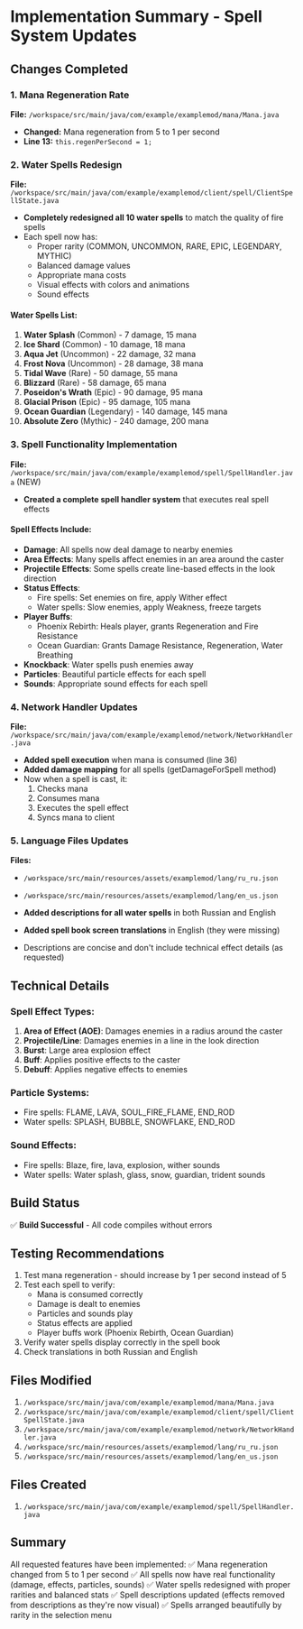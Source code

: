 # Implementation Summary - Spell System Updates

## Changes Completed

### 1. Mana Regeneration Rate
**File:** `/workspace/src/main/java/com/example/examplemod/mana/Mana.java`
- **Changed:** Mana regeneration from 5 to 1 per second
- **Line 13:** `this.regenPerSecond = 1;`

### 2. Water Spells Redesign
**File:** `/workspace/src/main/java/com/example/examplemod/client/spell/ClientSpellState.java`
- **Completely redesigned all 10 water spells** to match the quality of fire spells
- Each spell now has:
  - Proper rarity (COMMON, UNCOMMON, RARE, EPIC, LEGENDARY, MYTHIC)
  - Balanced damage values
  - Appropriate mana costs
  - Visual effects with colors and animations
  - Sound effects

#### Water Spells List:
1. **Water Splash** (Common) - 7 damage, 15 mana
2. **Ice Shard** (Common) - 10 damage, 18 mana
3. **Aqua Jet** (Uncommon) - 22 damage, 32 mana
4. **Frost Nova** (Uncommon) - 28 damage, 38 mana
5. **Tidal Wave** (Rare) - 50 damage, 55 mana
6. **Blizzard** (Rare) - 58 damage, 65 mana
7. **Poseidon's Wrath** (Epic) - 90 damage, 95 mana
8. **Glacial Prison** (Epic) - 95 damage, 105 mana
9. **Ocean Guardian** (Legendary) - 140 damage, 145 mana
10. **Absolute Zero** (Mythic) - 240 damage, 200 mana

### 3. Spell Functionality Implementation
**File:** `/workspace/src/main/java/com/example/examplemod/spell/SpellHandler.java` (NEW)
- **Created a complete spell handler system** that executes real spell effects

#### Spell Effects Include:
- **Damage**: All spells now deal damage to nearby enemies
- **Area Effects**: Many spells affect enemies in an area around the caster
- **Projectile Effects**: Some spells create line-based effects in the look direction
- **Status Effects**: 
  - Fire spells: Set enemies on fire, apply Wither effect
  - Water spells: Slow enemies, apply Weakness, freeze targets
- **Player Buffs**:
  - Phoenix Rebirth: Heals player, grants Regeneration and Fire Resistance
  - Ocean Guardian: Grants Damage Resistance, Regeneration, Water Breathing
- **Knockback**: Water spells push enemies away
- **Particles**: Beautiful particle effects for each spell
- **Sounds**: Appropriate sound effects for each spell

### 4. Network Handler Updates
**File:** `/workspace/src/main/java/com/example/examplemod/network/NetworkHandler.java`
- **Added spell execution** when mana is consumed (line 36)
- **Added damage mapping** for all spells (getDamageForSpell method)
- Now when a spell is cast, it:
  1. Checks mana
  2. Consumes mana
  3. Executes the spell effect
  4. Syncs mana to client

### 5. Language Files Updates
**Files:** 
- `/workspace/src/main/resources/assets/examplemod/lang/ru_ru.json`
- `/workspace/src/main/resources/assets/examplemod/lang/en_us.json`

- **Added descriptions for all water spells** in both Russian and English
- **Added spell book screen translations** in English (they were missing)
- Descriptions are concise and don't include technical effect details (as requested)

## Technical Details

### Spell Effect Types:
1. **Area of Effect (AOE)**: Damages enemies in a radius around the caster
2. **Projectile/Line**: Damages enemies in a line in the look direction
3. **Burst**: Large area explosion effect
4. **Buff**: Applies positive effects to the caster
5. **Debuff**: Applies negative effects to enemies

### Particle Systems:
- Fire spells: FLAME, LAVA, SOUL_FIRE_FLAME, END_ROD
- Water spells: SPLASH, BUBBLE, SNOWFLAKE, END_ROD

### Sound Effects:
- Fire spells: Blaze, fire, lava, explosion, wither sounds
- Water spells: Water splash, glass, snow, guardian, trident sounds

## Build Status
✅ **Build Successful** - All code compiles without errors

## Testing Recommendations
1. Test mana regeneration - should increase by 1 per second instead of 5
2. Test each spell to verify:
   - Mana is consumed correctly
   - Damage is dealt to enemies
   - Particles and sounds play
   - Status effects are applied
   - Player buffs work (Phoenix Rebirth, Ocean Guardian)
3. Verify water spells display correctly in the spell book
4. Check translations in both Russian and English

## Files Modified
1. `/workspace/src/main/java/com/example/examplemod/mana/Mana.java`
2. `/workspace/src/main/java/com/example/examplemod/client/spell/ClientSpellState.java`
3. `/workspace/src/main/java/com/example/examplemod/network/NetworkHandler.java`
4. `/workspace/src/main/resources/assets/examplemod/lang/ru_ru.json`
5. `/workspace/src/main/resources/assets/examplemod/lang/en_us.json`

## Files Created
1. `/workspace/src/main/java/com/example/examplemod/spell/SpellHandler.java`

## Summary
All requested features have been implemented:
✅ Mana regeneration changed from 5 to 1 per second
✅ All spells now have real functionality (damage, effects, particles, sounds)
✅ Water spells redesigned with proper rarities and balanced stats
✅ Spell descriptions updated (effects removed from descriptions as they're now visual)
✅ Spells arranged beautifully by rarity in the selection menu
